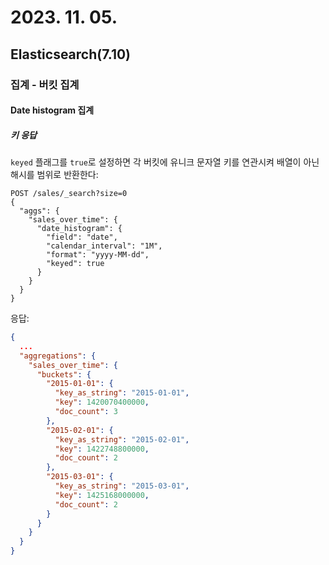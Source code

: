 # 2023. 11. 05.

## Elasticsearch(7.10)

### 집계 - 버킷 집계

#### Date histogram 집계

##### 키 응답

`keyed` 플래그를 `true`로 설정하면 각 버킷에 유니크 문자열 키를 연관시켜 배열이 아닌 해시를 범위로 반환한다:

```http
POST /sales/_search?size=0
{
  "aggs": {
    "sales_over_time": {
      "date_histogram": {
        "field": "date",
        "calendar_interval": "1M",
        "format": "yyyy-MM-dd",
        "keyed": true
      }
    }
  }
}
```

응답:

```json
{
  ...
  "aggregations": {
    "sales_over_time": {
      "buckets": {
        "2015-01-01": {
          "key_as_string": "2015-01-01",
          "key": 1420070400000,
          "doc_count": 3
        },
        "2015-02-01": {
          "key_as_string": "2015-02-01",
          "key": 1422748800000,
          "doc_count": 2
        },
        "2015-03-01": {
          "key_as_string": "2015-03-01",
          "key": 1425168000000,
          "doc_count": 2
        }
      }
    }
  }
}
```

